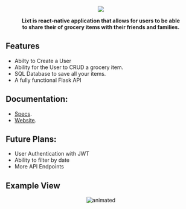 

<p align="center">
  <img  src="https://user-images.githubusercontent.com/22153509/113756574-8fd66d00-96df-11eb-9d8b-66b3feffafc3.png">
</p>


<p align="center"><strong>Lixt is react-native application that allows for users to be able <br>to share their of grocery items with their friends and families.</strong></p>



## Features
- Abilty to Create a User 
- Ability for the User to CRUD a grocery item.
- SQL Database to save all your items.
- A fully functional Flask API
 
## Documentation:

- [Specs](https://github.com/ChristopherLandaverde/Lixt/blob/main/specs.md).
- [Website](https://admiring-perlman-b68079.netlify.app).

## Future Plans:
- User Authentication with JWT
- Ability to filter by date
- More API Endpoints

## Example View 

<p align="center">
  <img src="https://user-images.githubusercontent.com/22153509/114289095-48374480-9a43-11eb-910f-30c4a980d33c.gif" alt="animated" />
</p>
